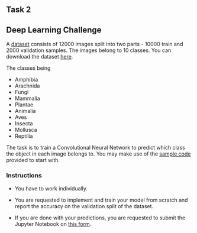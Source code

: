 ## Task 2
## Deep Learning Challenge

A [dataset](https://storage.googleapis.com/wandb_datasets/nature_12K.zip) consists of 12000 images split into two parts - 10000 train and 2000 validation samples. The images belong to 10 classes. You can download the dataset [here](https://storage.googleapis.com/wandb_datasets/nature_12K.zip).

The classes being

- Amphibia 
- Arachnida
- Fungi
- Mammalia
- Plantae
- Animalia
- Aves
- Insecta
- Mollusca
- Reptilia

The task is to train a Convolutional Neural Network to predict which class the object in each image belongs to. You may make use of the [sample code](https://colab.research.google.com/github/analytics-club-iitm/Summer-School-2022/blob/main/Task_3/notebook/Task%203%20Notebook.ipynb) provided to start with.

### Instructions

- You have to work individually.

- You are requested to implement and train your model from scratch and report the accuracy on the validation split of the dataset.

- If you are done with your predictions, you are requested to submit the Jupyter Notebook on [this form](https://forms.gle/Eexk5S1u7vLkJh2k9).